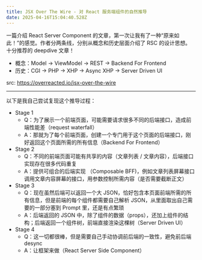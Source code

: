 ```yaml
---
title: JSX Over The Wire - 对 React 服务端组件的自然推导
date: 2025-04-16T15:04:40.528Z
---
```


一篇介绍 React Server Component 的文章，第一次让我有了一种“原来如此！”的感觉。作者分两条线，分别从概念和历史层面介绍了 RSC 的设计思想。十分推荐的 deepdive 文章！

- 概念：Model -> ViewModel -> REST -> Backend For Frontend
- 历史：CGI -> PHP -> XHP -> Async XHP -> Server Driven UI

src: https://overreacted.io/jsx-over-the-wire

---

以下是我自己尝试复现这个推导过程：
- Stage 1
  - Q：为了展示一个前端页面，可能需要请求很多不同的后端接口，造成前端性能差（request waterfall）
  - A：那就为了每个前端页面，创建一个专门用于这个页面的后端接口，刚好返回这个页面所需的所有信息（Backend For Frontend）
- Stage 2
  - Q：不同的前端页面可能有共享的内容（文章列表 / 文章内容），后端接口实现存在很多代码重复
  - A：提供可组合的后端实现 （Composable BFF)，例如文章列表屏幕接口调用文章内容屏幕的接口，用参数控制所需内容（是否需要截断正文）
- Stage 3
  - Q：现在虽然后端可以返回一个大 JSON，恰好包含本页面前端所需的所有信息，但是前端的每个组件都需要自己解析 JSON，从里面取出自己需要的一部分塞到 Prompt 里，还是有点繁琐
  - A：后端返回的 JSON 中，除了组件的数据（props），还加上组件的结构；后端返回一个组件树，前端直接渲染这棵树（Server Driven UI）
- Stage 4
  - Q：这一切都很棒，但是需要自己手动协调前后端的一致性，避免前后端 desync
  - A：让框架来做（React Server Side Component）